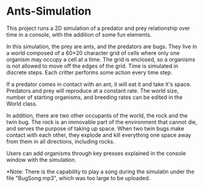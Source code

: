 # Ants-Simulation
This project runs a 2D simulation of a predator and prey relationship over time in a console, with the addition of some fun elements. 

In this simulation, the prey are ants, and the predators are bugs. They live in a world composed of a 60×20 character grid of cells where only one organism may occupy a cell at a time. The grid is enclosed, so a organisms is not allowed to move off the edges of the grid. Time is simulated in discrete steps. Each critter performs some action every time step. 

If a predator comes in contact with an ant, it will eat it and take it's space. Predators and prey will reproduce at a constant rate. The world size, number of starting organisms, and breeding rates can be edited in the World class.

In addition, there are two other occupants of the world, the rock and the twin bug. The rock is an immovable part of the environment that cannot die, and serves the purpose of taking up space. When two twin bugs make contact with each other, they explode and kill everything one space away from them in all directions, including rocks. 

Users can add organisms through key presses explained in the console window with the simulation.

*Note: There is the capability to play a song during the simulatin under the file "BugSong.mp3", which was too large to be uploaded.
